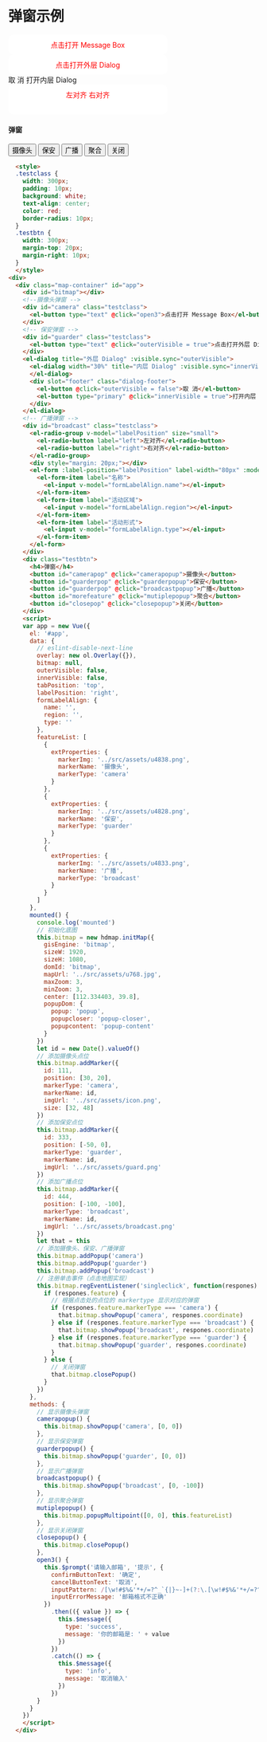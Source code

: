 # 弹窗示例

<head>
	<link href="../src/ol_v3.20.0/ol.css" rel="stylesheet" type="text/css" />
  	<link href="../src/hdmap/hdmap.css" rel="stylesheet" type="text/css" />
	<script type="text/javascript" src="../src/ol_v3.20.0/ol-debug.js" charset="utf-8"></script>
  <script type="text/javascript" src="../src/hdmap/hdmap.js" charset="utf-8"></script>
  <link rel="stylesheet" href="https://unpkg.com/element-ui/lib/theme-chalk/index.css" type="text/css">
  <script type="text/javascript" src="https://unpkg.com/vue/dist/vue.js"></script>
  <script type="text/javascript" src="https://unpkg.com/element-ui/lib/index.js"></script>
  <script type="text/javascript" src="../src/jquery/jquery-3.2.1.js" charset="utf-8"></script>
</head>
  <style>
  .testclass {
    width: 300px;
    padding: 10px;
    background: white;
    text-align: center;
    color: red;
    border-radius: 10px;
  }
  .testbtn {
    width: 300px;
    margin-top: 20px;
    margin-right: 10px;
  }
  </style>
<div>
  <div class="map-container" id="app">
    <div id="bitmap"></div>
    <!--摄像头弹窗 -->
    <div id="camera" class="testclass">
      <el-button type="text" @click="open3">点击打开 Message Box</el-button>
    </div>
    <!-- 保安弹窗 -->
    <div id="guarder" class="testclass">
      <el-button type="text" @click="outerVisible = true">点击打开外层 Dialog</el-button>
    </div>
    <el-dialog title="外层 Dialog" :visible.sync="outerVisible">
      <el-dialog width="30%" title="内层 Dialog" :visible.sync="innerVisible" append-to-body>
      </el-dialog>
      <div slot="footer" class="dialog-footer">
        <el-button @click="outerVisible = false">取 消</el-button>
        <el-button type="primary" @click="innerVisible = true">打开内层 Dialog</el-button>
      </div>
    </el-dialog>
    <!-- 广播弹窗 -->
    <div id="broadcast" class="testclass">
      <el-radio-group v-model="labelPosition" size="small">
        <el-radio-button label="left">左对齐</el-radio-button>
        <el-radio-button label="right">右对齐</el-radio-button>
      </el-radio-group>
      <div style="margin: 20px;"></div>
      <el-form :label-position="labelPosition" label-width="80px" :model="formLabelAlign">
        <el-form-item label="名称">
          <el-input v-model="formLabelAlign.name"></el-input>
        </el-form-item>
        <el-form-item label="活动区域">
          <el-input v-model="formLabelAlign.region"></el-input>
        </el-form-item>
        <el-form-item label="活动形式">
          <el-input v-model="formLabelAlign.type"></el-input>
        </el-form-item>
      </el-form>
    </div>
    <div class="testbtn">
      <h4>弹窗</h4>
      <button id="camerapop" @click="camerapopup">摄像头</button>
      <button id="guarderpop" @click="guarderpopup">保安</button>
      <button id="guarderpop" @click="broadcastpopup">广播</button>
      <button id="morefeature" @click="mutiplepopup">聚合</button>
      <button id="closepop" @click="closepopup">关闭</button>
    </div>
  </div>
  <script>
    var app = new Vue({
      el: '#app',
      data: {
        // eslint-disable-next-line
        overlay: new ol.Overlay({}),
        bitmap: null,
        outerVisible: false,
        innerVisible: false,
        tabPosition: 'top',
        labelPosition: 'right',
        formLabelAlign: {
          name: '',
          region: '',
          type: ''
        },
        featureList: [
          {
            extProperties: {
              markerImg: '../src/assets/u4838.png',
              markerName: '摄像头',
              markerType: 'camera'
            }
          },
          {
            extProperties: {
              markerImg: '../src/assets/u4828.png',
              markerName: '保安',
              markerType: 'guarder'
            }
          },
          {
            extProperties: {
              markerImg: '../src/assets/u4833.png',
              markerName: '广播',
              markerType: 'broadcast'
            }
          }
        ]
      },
      mounted() {
        console.log('mounted')
        // 初始化地图
        this.bitmap = new hdmap.initMap({
          gisEngine: 'bitmap',
          sizeW: 1920,
          sizeH: 1080,
          domId: 'bitmap',
          mapUrl: '../src/assets/u768.jpg',
          maxZoom: 3,
          minZoom: 3,
          center: [112.334403, 39.8],
          popupDom: {
            popup: 'popup',
            popupcloser: 'popup-closer',
            popupcontent: 'popup-content'
          }
        })
        let id = new Date().valueOf()
        // 添加摄像头点位
        this.bitmap.addMarker({
          id: 111,
          position: [30, 20],
          markerType: 'camera',
          markerName: id,
          imgUrl: '../src/assets/icon.png',
          size: [32, 48]
        })
        // 添加保安点位
        this.bitmap.addMarker({
          id: 333,
          position: [-50, 0],
          markerType: 'guarder',
          markerName: id,
          imgUrl: '../src/assets/guard.png'
        })
        // 添加广播点位
        this.bitmap.addMarker({
          id: 444,
          position: [-100, -100],
          markerType: 'broadcast',
          markerName: id,
          imgUrl: '../src/assets/broadcast.png'
        })
        let that = this
        // 添加摄像头、保安、广播弹窗
        this.bitmap.addPopup('camera')
        this.bitmap.addPopup('guarder')
        this.bitmap.addPopup('broadcast')
        // 注册单击事件（点击地图实现）
        this.bitmap.regEventListener('singleclick', function(respones) {
          if (respones.feature) {
            // 根据点击处的点位的 markertype 显示对应的弹窗
            if (respones.feature.markerType === 'camera') {
              that.bitmap.showPopup('camera', respones.coordinate)
            } else if (respones.feature.markerType === 'broadcast') {
              that.bitmap.showPopup('broadcast', respones.coordinate)
            } else if (respones.feature.markerType === 'guarder') {
              that.bitmap.showPopup('guarder', respones.coordinate)
            }
          } else {
            // 关闭弹窗
            that.bitmap.closePopup()
          }
        })
      },
      methods: {
        // 显示摄像头弹窗
        camerapopup() {
          this.bitmap.showPopup('camera', [0, 0])
        },
        // 显示保安弹窗
        guarderpopup() {
          this.bitmap.showPopup('guarder', [0, 0])
        },
        // 显示广播弹窗
        broadcastpopup() {
          this.bitmap.showPopup('broadcast', [0, -100])
        },
        // 显示聚合弹窗
        mutiplepopup() {
          this.bitmap.popupMultipoint([0, 0], this.featureList)
        },
        // 显示关闭弹窗
        closepopup() {
          this.bitmap.closePopup()
        },
        open3() {
          this.$prompt('请输入邮箱', '提示', {
            confirmButtonText: '确定',
            cancelButtonText: '取消',
            inputPattern: /[\w!#$%&'*+/=?^_`{|}~-]+(?:\.[\w!#$%&'*+/=?^_`{|}~-]+)*@(?:[\w](?:[\w-]*[\w])?\.)+[\w](?:[\w-]*[\w])?/,
            inputErrorMessage: '邮箱格式不正确'
          })
            .then(({ value }) => {
              this.$message({
                type: 'success',
                message: '你的邮箱是: ' + value
              })
            })
            .catch(() => {
              this.$message({
                type: 'info',
                message: '取消输入'
              })
            })
        }
      }
    })
    </script>
</div>

```html
  <style>
  .testclass {
    width: 300px;
    padding: 10px;
    background: white;
    text-align: center;
    color: red;
    border-radius: 10px;
  }
  .testbtn {
    width: 300px;
    margin-top: 20px;
    margin-right: 10px;
  }
  </style>
<div>
  <div class="map-container" id="app">
    <div id="bitmap"></div>
    <!--摄像头弹窗 -->
    <div id="camera" class="testclass">
      <el-button type="text" @click="open3">点击打开 Message Box</el-button>
    </div>
    <!-- 保安弹窗 -->
    <div id="guarder" class="testclass">
      <el-button type="text" @click="outerVisible = true">点击打开外层 Dialog</el-button>
    </div>
    <el-dialog title="外层 Dialog" :visible.sync="outerVisible">
      <el-dialog width="30%" title="内层 Dialog" :visible.sync="innerVisible" append-to-body>
      </el-dialog>
      <div slot="footer" class="dialog-footer">
        <el-button @click="outerVisible = false">取 消</el-button>
        <el-button type="primary" @click="innerVisible = true">打开内层 Dialog</el-button>
      </div>
    </el-dialog>
    <!-- 广播弹窗 -->
    <div id="broadcast" class="testclass">
      <el-radio-group v-model="labelPosition" size="small">
        <el-radio-button label="left">左对齐</el-radio-button>
        <el-radio-button label="right">右对齐</el-radio-button>
      </el-radio-group>
      <div style="margin: 20px;"></div>
      <el-form :label-position="labelPosition" label-width="80px" :model="formLabelAlign">
        <el-form-item label="名称">
          <el-input v-model="formLabelAlign.name"></el-input>
        </el-form-item>
        <el-form-item label="活动区域">
          <el-input v-model="formLabelAlign.region"></el-input>
        </el-form-item>
        <el-form-item label="活动形式">
          <el-input v-model="formLabelAlign.type"></el-input>
        </el-form-item>
      </el-form>
    </div>
    <div class="testbtn">
      <h4>弹窗</h4>
      <button id="camerapop" @click="camerapopup">摄像头</button>
      <button id="guarderpop" @click="guarderpopup">保安</button>
      <button id="guarderpop" @click="broadcastpopup">广播</button>
      <button id="morefeature" @click="mutiplepopup">聚合</button>
      <button id="closepop" @click="closepopup">关闭</button>
    </div>
    <script>
    var app = new Vue({
      el: '#app',
      data: {
        // eslint-disable-next-line
        overlay: new ol.Overlay({}),
        bitmap: null,
        outerVisible: false,
        innerVisible: false,
        tabPosition: 'top',
        labelPosition: 'right',
        formLabelAlign: {
          name: '',
          region: '',
          type: ''
        },
        featureList: [
          {
            extProperties: {
              markerImg: '../src/assets/u4838.png',
              markerName: '摄像头',
              markerType: 'camera'
            }
          },
          {
            extProperties: {
              markerImg: '../src/assets/u4828.png',
              markerName: '保安',
              markerType: 'guarder'
            }
          },
          {
            extProperties: {
              markerImg: '../src/assets/u4833.png',
              markerName: '广播',
              markerType: 'broadcast'
            }
          }
        ]
      },
      mounted() {
        console.log('mounted')
        // 初始化底图
        this.bitmap = new hdmap.initMap({
          gisEngine: 'bitmap',
          sizeW: 1920,
          sizeH: 1080,
          domId: 'bitmap',
          mapUrl: '../src/assets/u768.jpg',
          maxZoom: 3,
          minZoom: 3,
          center: [112.334403, 39.8],
          popupDom: {
            popup: 'popup',
            popupcloser: 'popup-closer',
            popupcontent: 'popup-content'
          }
        })
        let id = new Date().valueOf()
        // 添加摄像头点位
        this.bitmap.addMarker({
          id: 111,
          position: [30, 20],
          markerType: 'camera',
          markerName: id,
          imgUrl: '../src/assets/icon.png',
          size: [32, 48]
        })
        // 添加保安点位
        this.bitmap.addMarker({
          id: 333,
          position: [-50, 0],
          markerType: 'guarder',
          markerName: id,
          imgUrl: '../src/assets/guard.png'
        })
        // 添加广播点位
        this.bitmap.addMarker({
          id: 444,
          position: [-100, -100],
          markerType: 'broadcast',
          markerName: id,
          imgUrl: '../src/assets/broadcast.png'
        })
        let that = this
        // 添加摄像头、保安、广播弹窗
        this.bitmap.addPopup('camera')
        this.bitmap.addPopup('guarder')
        this.bitmap.addPopup('broadcast')
        // 注册单击事件（点击地图实现）
        this.bitmap.regEventListener('singleclick', function(respones) {
          if (respones.feature) {
            // 根据点击处的点位的 markertype 显示对应的弹窗
            if (respones.feature.markerType === 'camera') {
              that.bitmap.showPopup('camera', respones.coordinate)
            } else if (respones.feature.markerType === 'broadcast') {
              that.bitmap.showPopup('broadcast', respones.coordinate)
            } else if (respones.feature.markerType === 'guarder') {
              that.bitmap.showPopup('guarder', respones.coordinate)
            }
          } else {
            // 关闭弹窗
            that.bitmap.closePopup()
          }
        })
      },
      methods: {
        // 显示摄像头弹窗
        camerapopup() {
          this.bitmap.showPopup('camera', [0, 0])
        },
        // 显示保安弹窗
        guarderpopup() {
          this.bitmap.showPopup('guarder', [0, 0])
        },
        // 显示广播弹窗
        broadcastpopup() {
          this.bitmap.showPopup('broadcast', [0, -100])
        },
        // 显示聚合弹窗
        mutiplepopup() {
          this.bitmap.popupMultipoint([0, 0], this.featureList)
        },
        // 显示关闭弹窗
        closepopup() {
          this.bitmap.closePopup()
        },
        open3() {
          this.$prompt('请输入邮箱', '提示', {
            confirmButtonText: '确定',
            cancelButtonText: '取消',
            inputPattern: /[\w!#$%&'*+/=?^_`{|}~-]+(?:\.[\w!#$%&'*+/=?^_`{|}~-]+)*@(?:[\w](?:[\w-]*[\w])?\.)+[\w](?:[\w-]*[\w])?/,
            inputErrorMessage: '邮箱格式不正确'
          })
            .then(({ value }) => {
              this.$message({
                type: 'success',
                message: '你的邮箱是: ' + value
              })
            })
            .catch(() => {
              this.$message({
                type: 'info',
                message: '取消输入'
              })
            })
        }
      }
    })
    </script>
  </div>
```